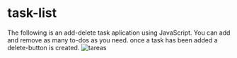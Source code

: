 # task-list
The following is an add-delete task aplication using JavaScript. You can add and remove as many to-dos as you need. 
once a task has been added a delete-button is created.
![tareas](https://user-images.githubusercontent.com/69878700/174883253-70817a15-1997-4a1c-97cc-3393c9211b53.jpg)

